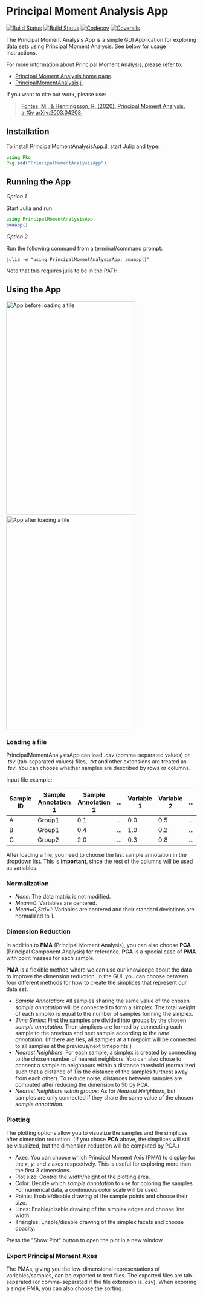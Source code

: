 # Principal Moment Analysis App

[![Build Status](https://travis-ci.com/PrincipalMomentAnalysis/PrincipalMomentAnalysisApp.jl.svg?branch=master)](https://travis-ci.com/PrincipalMomentAnalysis/PrincipalMomentAnalysisApp.jl)
[![Build Status](https://ci.appveyor.com/api/projects/status/github/PrincipalMomentAnalysis/PrincipalMomentAnalysisApp.jl?svg=true)](https://ci.appveyor.com/project/PrincipalMomentAnalysis/PrincipalMomentAnalysisApp-jl)
[![Codecov](https://codecov.io/gh/PrincipalMomentAnalysis/PrincipalMomentAnalysisApp.jl/branch/master/graph/badge.svg)](https://codecov.io/gh/PrincipalMomentAnalysis/PrincipalMomentAnalysisApp.jl)
[![Coveralls](https://coveralls.io/repos/github/PrincipalMomentAnalysis/PrincipalMomentAnalysisApp.jl/badge.svg?branch=master)](https://coveralls.io/github/PrincipalMomentAnalysis/PrincipalMomentAnalysisApp.jl?branch=master)

The Principal Moment Analysis App is a simple GUI Application for exploring data sets using Principal Moment Analysis.
See below for usage instructions.

For more information about Principal Moment Analysis, please refer to:

* [Principal Moment Analysis home page](https://principalmomentanalysis.github.io/).
* [PrincipalMomentAnalysis.jl](https://principalmomentanalysis.github.io/PrincipalMomentAnalysis.jl).

If you want to cite our work, please use:

> [Fontes, M., & Henningsson, R. (2020). Principal Moment Analysis. arXiv arXiv:2003.04208.](https://arxiv.org/abs/2003.04208)

## Installation
To install PrincipalMomentAnalysisApp.jl, start Julia and type:
```julia
using Pkg
Pkg.add("PrincipalMomentAnalysisApp")
```

## Running the App

*Option 1*

Start Julia and run:
```julia
using PrincipalMomentAnalysisApp
pmaapp()
```

*Option 2*

Run the following command from a terminal/command prompt:
```
julia -e "using PrincipalMomentAnalysisApp; pmaapp()"
```
Note that this requires julia to be in the PATH.

## Using the App

<img src="https://github.com/PrincipalMomentAnalysis/PrincipalMomentAnalysisApp.jl/blob/master/docs/src/images/app1.png" alt="App before loading a file" width="341" height="563">&nbsp;&nbsp;<img src="https://github.com/PrincipalMomentAnalysis/PrincipalMomentAnalysisApp.jl/blob/master/docs/src/images/app2.png" alt="App after loading a file" width="341" height="563">

### Loading a file

PrincipalMomentAnalysisApp can load *.csv* (comma-separated values) or *.tsv* (tab-separated values) files, *.txt* and other extensions are treated as *.tsv*. 
You can choose whether samples are described by rows or columns.

Input file example:

| Sample ID | Sample Annotation 1 | Sample Annotation 2 | ... | Variable 1 | Variable 2 | ... |
| --------- | ------------------- | ------------------- | --- | ---------- | ---------- | --- |
| A | Group1 | 0.1 | ... | 0.0 | 0.5 | ... |
| B | Group1 | 0.4 | ... | 1.0 | 0.2 | ... |
| C | Group2 | 2.0 | ... | 0.3 | 0.8 | ... |

After loading a file, you need to choose the last sample annotation in the dropdown list. This is **important**, since the rest of the columns will be used as variables.

### Normalization

* *None*: The data matrix is not modified.
* *Mean=0*: Variables are centered.
* *Mean=0,Std=1*: Variables are centered and their standard deviations are normalized to 1.

### Dimension Reduction

In addition to **PMA** (Principal Moment Analysis), you can also choose **PCA** (Principal Component Analysis) for reference. **PCA** is a special case of **PMA** with point masses for each sample.

**PMA** is a flexible method where we can use our knowledge about the data to improve the dimension reduction.
In the GUI, you can choose between four different methods for how to create the simplices that represent our data set.

* *Sample Annotation*: All samples sharing the same value of the chosen *sample annotation* will be connected to form a simplex. The total weight of each simplex is equal to the number of samples forming the simplex.
* *Time Series*: First the samples are divided into groups by the chosen *sample annotation*. Then simplices are formed by connecting each sample to the previous and next sample according to the *time annotation*. (If there are ties, all samples at a timepoint will be connected to all samples at the previous/next timepoints.)
* *Nearest Neighbors*: For each sample, a simplex is created by connecting to the chosen number of nearest neighbors. You can also chose to connect a sample to neighbours within a distance threshold (normalized such that a distance of 1 is the distance of the samples furthest away from each other). To reduce noise, distances between samples are computed after reducing the dimension to 50 by PCA.
* *Nearest Neighbors within groups*: As for *Nearest Neighbors*, but samples are only connected if they share the same value of the chosen *sample annotation*.


### Plotting

The plotting options allow you to visualize the samples and the simplices after dimension reduction. (If you chose **PCA** above, the simplices will still be visualized, but the dimension reduction will be computed by PCA.)

* Axes: You can choose which Principal Moment Axis (PMA) to display for the *x*, *y*, and *z* axes respectively. This is useful for exploring more than the first 3 dimensions.
* Plot size: Control the width/height of the plotting area.
* Color: Decide which *sample annotation* to use for coloring the samples. For numerical data, a continuous color scale will be used.
* Points: Enable/disable drawing of the sample points and choose their size.
* Lines: Enable/disable drawing of the simplex edges and choose line width.
* Triangles: Enable/disable drawing of the simplex facets and choose opacity.

Press the "Show Plot" button to open the plot in a new window.


### Export Principal Moment Axes

The PMAs, giving you the low-dimensional representations of variables/samples, can be exported to text files. The exported files are tab-separated (or comma-separated if the file extension is *.csv*).
When exporing a single PMA, you can also choose the sorting.
